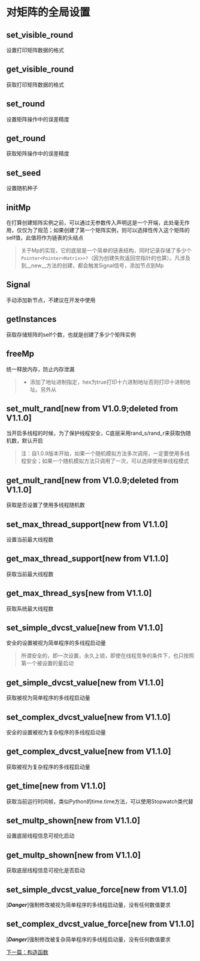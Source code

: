 # 对矩阵的全局设置

## set_visible_round
设置打印矩阵数据的格式

## get_visible_round
获取打印矩阵数据的格式

## set_round
设置矩阵操作中的误差精度

## get_round
获取矩阵操作中的误差精度

## set_seed
设置随机种子

## initMp
在打算创建矩阵实例之前，可以通过无参数传入声明这是一个开端，此处毫无作用，仅仅为了规范；如果创建了第一个矩阵实例，则可以选择性传入这个矩阵的self值，此值将作为链表的头结点
> 关于Mp的实现，它的底层是一个简单的链表结构，同时记录存储了多少个`Pointer<Pointer<Matrix>>?`（因为创建失败返回空指针的也算）。凡涉及到__new__方法的创建，都会触发Signal信号，添加节点到Mp

## Signal
手动添加新节点，不建议在开发中使用

## getInstances
获取存储矩阵的self个数，也就是创建了多少个矩阵实例

## freeMp
统一释放内存，防止内存泄漏
> * 添加了地址进制指定，hex为true打印十六进制地址否则打印十进制地址。另外从

## set_mult_rand[new from V1.0.9;deleted from V1.1.0]
当开启多线程的时候，为了保护线程安全，C底层采用rand_s/rand_r来获取伪随机数，默认开启
> 注：自1.0.9版本开始，如果一个随机模拟方法多次调用，一定要使用多线程安全；如果一个随机模拟方法只调用了一次，可以选择使用单线程模式

## get_mult_rand[new from V1.0.9;deleted from V1.1.0]
获取是否设置了使用多线程随机数

## set_max_thread_support[new from V1.1.0]
设置当前最大线程数

## get_max_thread_support[new from V1.1.0]
获取当前最大线程数

## get_max_thread_sys[new from V1.1.0]
获取系统最大线程数

## set_simple_dvcst_value[new from V1.1.0]
安全的设置被视为简单程序的多线程启动量
> 所谓安全的，即一次设置，永久上锁，即使在线程竞争的条件下，也只按照第一个被设置的量启动

## get_simple_dvcst_value[new from V1.1.0]
获取被视为简单程序的多线程启动量

## set_complex_dvcst_value[new from V1.1.0]
安全的设置被视为复杂程序的多线程启动量

## get_complex_dvcst_value[new from V1.1.0]
获取被视为复杂程序的多线程启动量

## get_time[new from V1.1.0]
获取当前运行时间帧，类似Python的time.time方法，可以使用Stopwatch类代替

## set_multp_shown[new from V1.1.0]
设置底层线程信息可视化启动

## get_multp_shown[new from V1.1.0]
获取底层线程信息可视化是否启动

## set_simple_dvcst_value_force[new from V1.1.0]
[_**Danger**_]强制修改被视为简单程序的多线程启动量，没有任何数值要求

## set_complex_dvcst_value_force[new from V1.1.0]
[_**Danger**_]强制修改被复杂简单程序的多线程启动量，没有任何数值要求

[下一篇：构造函数](constructor.md)
